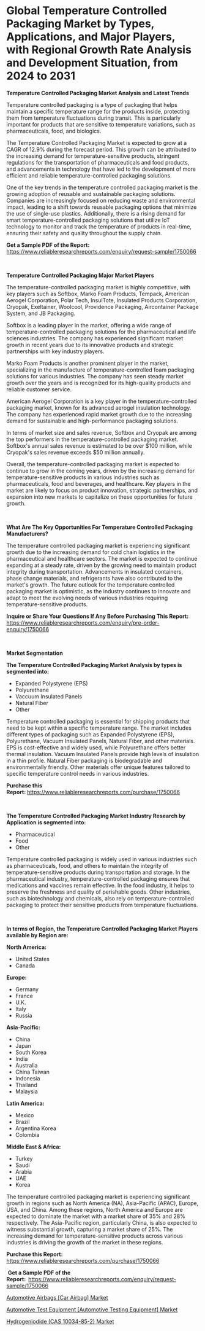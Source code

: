 <p><h1>Global Temperature Controlled Packaging Market by Types, Applications, and Major Players, with Regional Growth Rate Analysis and Development Situation, from 2024 to 2031</h1></p><p><strong>Temperature Controlled Packaging Market Analysis and Latest Trends</strong></p>
<p><p>Temperature controlled packaging is a type of packaging that helps maintain a specific temperature range for the products inside, protecting them from temperature fluctuations during transit. This is particularly important for products that are sensitive to temperature variations, such as pharmaceuticals, food, and biologics.</p><p>The Temperature Controlled Packaging Market is expected to grow at a CAGR of 12.9% during the forecast period. This growth can be attributed to the increasing demand for temperature-sensitive products, stringent regulations for the transportation of pharmaceuticals and food products, and advancements in technology that have led to the development of more efficient and reliable temperature-controlled packaging solutions.</p><p>One of the key trends in the temperature controlled packaging market is the growing adoption of reusable and sustainable packaging solutions. Companies are increasingly focused on reducing waste and environmental impact, leading to a shift towards reusable packaging options that minimize the use of single-use plastics. Additionally, there is a rising demand for smart temperature-controlled packaging solutions that utilize IoT technology to monitor and track the temperature of products in real-time, ensuring their safety and quality throughout the supply chain.</p></p>
<p><strong>Get a Sample PDF of the Report:&nbsp;</strong> <a href="https://www.reliableresearchreports.com/enquiry/request-sample/1750066">https://www.reliableresearchreports.com/enquiry/request-sample/1750066</a></p>
<p>&nbsp;</p>
<p><strong>Temperature Controlled Packaging Major Market Players</strong></p>
<p><p>The temperature-controlled packaging market is highly competitive, with key players such as Softbox, Marko Foam Products, Tempack, American Aerogel Corporation, Polar Tech, InsulTote, Insulated Products Corporation, Cryopak, Exeltainer, Woolcool, Providence Packaging, Aircontainer Package System, and JB Packaging. </p><p>Softbox is a leading player in the market, offering a wide range of temperature-controlled packaging solutions for the pharmaceutical and life sciences industries. The company has experienced significant market growth in recent years due to its innovative products and strategic partnerships with key industry players.</p><p>Marko Foam Products is another prominent player in the market, specializing in the manufacture of temperature-controlled foam packaging solutions for various industries. The company has seen steady market growth over the years and is recognized for its high-quality products and reliable customer service.</p><p>American Aerogel Corporation is a key player in the temperature-controlled packaging market, known for its advanced aerogel insulation technology. The company has experienced rapid market growth due to the increasing demand for sustainable and high-performance packaging solutions.</p><p>In terms of market size and sales revenue, Softbox and Cryopak are among the top performers in the temperature-controlled packaging market. Softbox's annual sales revenue is estimated to be over $100 million, while Cryopak's sales revenue exceeds $50 million annually.</p><p>Overall, the temperature-controlled packaging market is expected to continue to grow in the coming years, driven by the increasing demand for temperature-sensitive products in various industries such as pharmaceuticals, food and beverages, and healthcare. Key players in the market are likely to focus on product innovation, strategic partnerships, and expansion into new markets to capitalize on these opportunities for future growth.</p></p>
<p>&nbsp;</p>
<p><strong>What Are The Key Opportunities For Temperature Controlled Packaging Manufacturers?</strong></p>
<p><p>The temperature controlled packaging market is experiencing significant growth due to the increasing demand for cold chain logistics in the pharmaceutical and healthcare sectors. The market is expected to continue expanding at a steady rate, driven by the growing need to maintain product integrity during transportation. Advancements in insulated containers, phase change materials, and refrigerants have also contributed to the market's growth. The future outlook for the temperature controlled packaging market is optimistic, as the industry continues to innovate and adapt to meet the evolving needs of various industries requiring temperature-sensitive products.</p></p>
<p><strong>Inquire or Share Your Questions If Any Before Purchasing This Report:</strong> <a href="https://www.reliableresearchreports.com/enquiry/pre-order-enquiry/1750066">https://www.reliableresearchreports.com/enquiry/pre-order-enquiry/1750066</a></p>
<p>&nbsp;</p>
<p><strong>Market Segmentation</strong></p>
<p><strong>The Temperature Controlled Packaging Market Analysis by types is segmented into:</strong></p>
<p><ul><li>Expanded Polystyrene (EPS)</li><li>Polyurethane</li><li>Vaccuum Insulated Panels</li><li>Natural Fiber</li><li>Other</li></ul></p>
<p><p>Temperature controlled packaging is essential for shipping products that need to be kept within a specific temperature range. The market includes different types of packaging such as Expanded Polystyrene (EPS), Polyurethane, Vacuum Insulated Panels, Natural Fiber, and other materials. EPS is cost-effective and widely used, while Polyurethane offers better thermal insulation. Vacuum Insulated Panels provide high levels of insulation in a thin profile. Natural Fiber packaging is biodegradable and environmentally friendly. Other materials offer unique features tailored to specific temperature control needs in various industries.</p></p>
<p><strong>Purchase this Report:&nbsp;</strong><a href="https://www.reliableresearchreports.com/purchase/1750066">https://www.reliableresearchreports.com/purchase/1750066</a></p>
<p>&nbsp;</p>
<p><strong>The Temperature Controlled Packaging Market Industry Research by Application is segmented into:</strong></p>
<p><ul><li>Pharmaceutical</li><li>Food</li><li>Other</li></ul></p>
<p><p>Temperature controlled packaging is widely used in various industries such as pharmaceuticals, food, and others to maintain the integrity of temperature-sensitive products during transportation and storage. In the pharmaceutical industry, temperature-controlled packaging ensures that medications and vaccines remain effective. In the food industry, it helps to preserve the freshness and quality of perishable goods. Other industries, such as biotechnology and chemicals, also rely on temperature-controlled packaging to protect their sensitive products from temperature fluctuations.</p></p>
<p>&nbsp;</p>
<p><strong>In terms of Region, the Temperature Controlled Packaging Market Players available by Region are:</strong></p>
<p>
    <p> <strong> North America: </strong>
        <ul>
            <li>United States</li>
            <li>Canada</li>
        </ul>
        </p> 
    <p> <strong> Europe: </strong>
        <ul>
            <li>Germany</li>
            <li>France</li>
            <li>U.K.</li>
            <li>Italy</li>
            <li>Russia</li>
        </ul>
        </p> 
    <p> <strong> Asia-Pacific: </strong>
        <ul>
            <li>China</li>
            <li>Japan</li>
            <li>South Korea</li>
            <li>India</li>
            <li>Australia</li>
            <li>China Taiwan</li>
            <li>Indonesia</li>
            <li>Thailand</li>
            <li>Malaysia</li>
        </ul>
        </p> 
    <p> <strong> Latin America: </strong>
        <ul>
            <li>Mexico</li>
            <li>Brazil</li>
            <li>Argentina Korea</li>
            <li>Colombia</li>
        </ul>
        </p> 
    <p> <strong> Middle East & Africa: </strong>
        <ul>
            <li>Turkey</li>
            <li>Saudi</li>
            <li>Arabia</li>
            <li>UAE</li>
            <li>Korea</li>
        </ul>
    </p>
    </p>
<p><p>The temperature controlled packaging market is experiencing significant growth in regions such as North America (NA), Asia-Pacific (APAC), Europe, USA, and China. Among these regions, North America and Europe are expected to dominate the market with a market share of 35% and 28% respectively. The Asia-Pacific region, particularly China, is also expected to witness substantial growth, capturing a market share of 25%. The increasing demand for temperature-sensitive products across various industries is driving the growth of the market in these regions.</p></p>
<p><strong>Purchase this Report: </strong><a href="https://www.reliableresearchreports.com/purchase/1750066">https://www.reliableresearchreports.com/purchase/1750066</a></p>
<p>&nbsp;<strong>Get a Sample PDF of the Report:&nbsp;&nbsp;</strong><a href="https://www.reliableresearchreports.com/enquiry/request-sample/1750066">https://www.reliableresearchreports.com/enquiry/request-sample/1750066</a></p>
<p><strong></strong></p>
<p><p><a href="https://view.publitas.com/reportprime-1/automotive-airbags-car-airbag-market-research-report-unlocks-analysis-on-the-market-financial-status-market-size-and-market-revenue-upto-2031/">Automotive Airbags [Car Airbag] Market</a></p><p><a href="https://view.publitas.com/reportprime-1/automotive-test-equipment-automotive-testing-equipment-market-provides-a-comprehensive-analysis-including-a-macro-overview-of-the-market-as-well-as-micro-details-such-as-market-size-and-competitive-landscape/">Automotive Test Equipment [Automotive Testing Equipment] Market</a></p><p><a href="https://view.publitas.com/reportprime-1/hydrogeniodide-cas-10034-85-2-market-analysis-and-market-size-global-industry-overview-market-segmentation-and-forecast-2024-to-2031/">Hydrogeniodide (CAS 10034-85-2) Market</a></p></p>